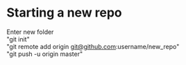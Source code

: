 # Starting a new repo

Enter new folder  
"git init"  
"git remote add origin git@github.com:username/new_repo"  
"git push -u origin master"  
